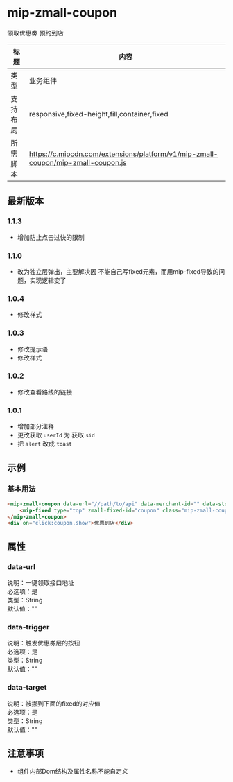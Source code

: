 # mip-zmall-coupon

领取优惠劵 预约到店

标题|内容
----|----
类型|业务组件
支持布局|responsive,fixed-height,fill,container,fixed
所需脚本|https://c.mipcdn.com/extensions/platform/v1/mip-zmall-coupon/mip-zmall-coupon.js

## 最新版本

### 1.1.3

- 增加防止点击过快的限制

### 1.1.0

- 改为独立层弹出，主要解决因 不能自己写fixed元素，而用mip-fixed导致的问题，实现逻辑变了

### 1.0.4

- 修改样式

### 1.0.3

- 修改提示语
- 修改样式

### 1.0.2

- 修改查看路线的链接

### 1.0.1

- 增加部分注释
- 更改获取 `userId` 为 获取 `sid`
- 把 `alert` 改成 `toast`

## 示例

### 基本用法
```html
<mip-zmall-coupon data-url="//path/to/api" data-merchant-id="" data-store-id="" data-trigger="click:coupon.show" data-target="coupon">
    <mip-fixed type="top" zmall-fixed-id="coupon" class="mip-zmall-coupon-fixed"></mip-fixed>
</mip-zmall-coupon>
<div on="click:coupon.show">优惠到店</div>
```

## 属性

### data-url

说明：一键领取接口地址    
必选项：是     
类型：String       
默认值：""     

### data-trigger

说明：触发优惠券层的按钮         
必选项：是         
类型：String          
默认值：""      

### data-target

说明：被挪到下面的fixed的对应值             
必选项：是         
类型：String          
默认值：""

## 注意事项
- 组件内部Dom结构及属性名称不能自定义
